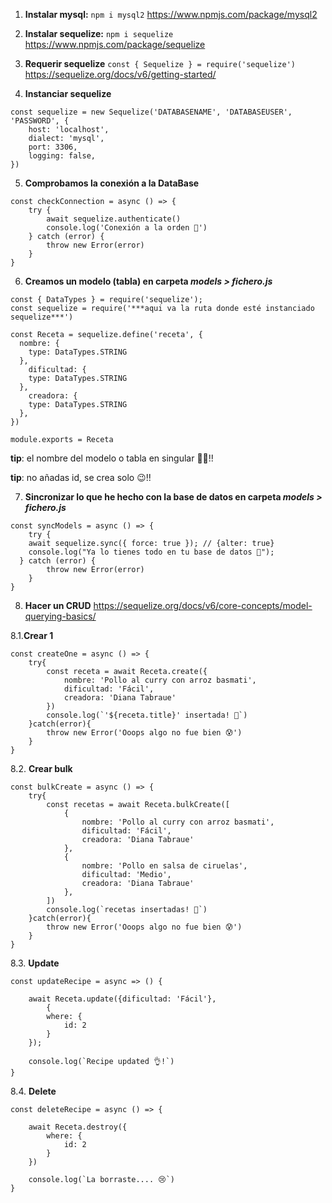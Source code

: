1. **Instalar mysql:**
   `npm i mysql2`
   https://www.npmjs.com/package/mysql2

2. **Instalar sequelize:**
   `npm i sequelize`
   https://www.npmjs.com/package/sequelize

3. **Requerir sequelize**
   `const { Sequelize } = require('sequelize')`
   https://sequelize.org/docs/v6/getting-started/

4. **Instanciar sequelize**

```
const sequelize = new Sequelize('DATABASENAME', 'DATABASEUSER', 'PASSWORD', {
	host: 'localhost',
	dialect: 'mysql',
	port: 3306,
	logging: false,
})
```

5. **Comprobamos la conexión a la DataBase**

```
const checkConnection = async () => {
	try {
		await sequelize.authenticate()
		console.log('Conexión a la orden 🫡')
	} catch (error) {
		throw new Error(error)
	}
}
```

6. **Creamos un modelo (tabla) en carpeta _models > fichero.js_**

```
const { DataTypes } = require('sequelize');
const sequelize = require('***aqui va la ruta donde esté instanciado sequelize***')

const Receta = sequelize.define('receta', {
  nombre: {
    type: DataTypes.STRING
  },
    dificultad: {
    type: DataTypes.STRING
  },
    creadora: {
    type: DataTypes.STRING
  },
})

module.exports = Receta
```

**tip**: el nombre del modelo o tabla en singular 🧍‍♀️!!

**tip**: no añadas id, se crea solo 😉!!

7. **Sincronizar lo que he hecho con la base de datos en carpeta _models > fichero.js_**

```
const syncModels = async () => {
	try {
    await sequelize.sync({ force: true }); // {alter: true}
    console.log("Ya lo tienes todo en tu base de datos 🔄");
  } catch (error) {
		throw new Error(error)
	}
}
```

8. **Hacer un CRUD**
   https://sequelize.org/docs/v6/core-concepts/model-querying-basics/

8.1.**Crear 1**

```
const createOne = async () => {
	try{
		const receta = await Receta.create({
			nombre: 'Pollo al curry con arroz basmati',
			dificultad: 'Fácil',
			creadora: 'Diana Tabraue'
		})
		console.log(`'${receta.title}' insertada! 🥳`)
	}catch(error){
		throw new Error('Ooops algo no fue bien 😰')
	}
}
```

8.2. **Crear bulk**

```
const bulkCreate = async () => {
	try{
		const recetas = await Receta.bulkCreate([
            {
                nombre: 'Pollo al curry con arroz basmati',
                dificultad: 'Fácil',
                creadora: 'Diana Tabraue'
		    },
            {
                nombre: 'Pollo en salsa de ciruelas',
                dificultad: 'Medio',
                creadora: 'Diana Tabraue'
		    },
        ])
		console.log(`recetas insertadas! 🥳`)
	}catch(error){
		throw new Error('Ooops algo no fue bien 😰')
	}
}
```

8.3. **Update**

```
const updateRecipe = async => () {

	await Receta.update({dificultad: 'Fácil'},
        {
		where: {
			id: 2
		}
	});

	console.log(`Recipe updated 👌!`)
}
```

8.4. **Delete**

```
const deleteRecipe = async () => {

	await Receta.destroy({
		where: {
			id: 2
		}
	})

	console.log(`La borraste.... 😢`)
}
```


